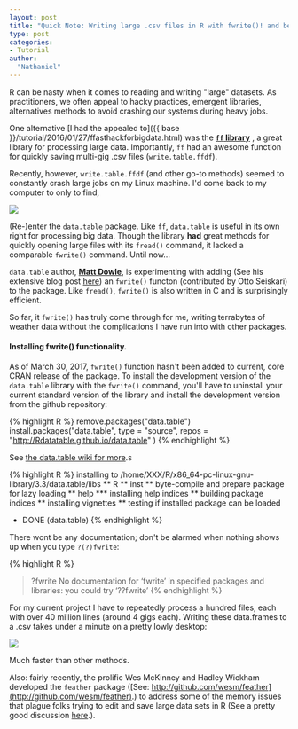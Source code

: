 ```yaml
---
layout: post
title: "Quick Note: Writing large .csv files in R with fwrite()! and beyond"
type: post
categories:
- Tutorial
author:
  "Nathaniel"
---
```


R can be nasty when it comes to reading and writing "large" datasets. As practitioners, we often appeal to hacky practices, emergent libraries, alternatives methods to avoid crashing our systems during heavy jobs.

One alternative [I had the appealed to]({{ base }}/tutorial/2016/01/27/ffasthackforbigdata.html) was the __[<code>ff</code> library](https://cran.r-project.org/web/packages/ff/index.html)__ , a great library for processing large data. Importantly, <code>ff</code> had an awesome function for quickly saving multi-gig .csv files (<code>write.table.ffdf</code>). 

Recently, however, <code>write.table.ffdf</code> (and other go-to methods) seemed to constantly crash large jobs on my Linux machine. I'd come back to my computer to only to find,

<div class="media image">
<img src="{{ site.baseurl }}/assets/fatality.png" />
</div>

(Re-)enter the <code>data.table</code> package. Like <code>ff</code>, <code>data.table</code> is useful in its own right for processing big data. Though the library __had__ great methods for quickly opening large files with its <code>fread()</code> command, it lacked a comparable <code>fwrite()</code> command. Until now...

<code>data.table</code> author, __[Matt Dowle](https://github.com/mattdowle)__, is experimenting with adding (See his extensive blog post [here](http://blog.h2o.ai/2016/04/fast-csv-writing-for-r/)) an <code>fwrite()</code> functon (contributed by Otto Seiskari) to the package. Like <code>fread()</code>, <code>fwrite()</code> is also written in C and is surprisingly efficient. 

So far, it <code>fwrite()</code> has truly come through for me, writing terrabytes of weather data without the complications I have run into with other packages.

<h4>Installing fwrite() functionality.</h4>

As of March 30, 2017, <code>fwrite()</code> function hasn't been added to current, core CRAN release of the package. To install the development version of the <code>data.table</code> library with the <code>fwrite()</code> command, you'll have to uninstall your current standard version of the library and install the development version from the github repository:

{% highlight R %}
remove.packages("data.table")
install.packages("data.table", 
	type = "source",
    repos = "http://Rdatatable.github.io/data.table" )
{% endhighlight %}

See [the data.table wiki for more](https://github.com/Rdatatable/data.table/wiki/Installation).s

{% highlight R %}
installing to /home/XXX/R/x86_64-pc-linux-gnu-library/3.3/data.table/libs
** R
** inst
** byte-compile and prepare package for lazy loading
** help
*** installing help indices
** building package indices
** installing vignettes
** testing if installed package can be loaded
* DONE (data.table)
{% endhighlight %}


There wont be any documentation; don't be alarmed when nothing shows up when you type <code>?(?)fwrite</code>:

{% highlight R %}
> ?fwrite
No documentation for ‘fwrite’ in specified packages and libraries:
you could try ‘??fwrite’
{% endhighlight %}

For my current project I have to repeatedly process a hundred files, each with over 40 million lines (around 4 gigs each). Writing these data.frames to a .csv takes under a minute on a pretty lowly desktop:

<div class="media image">
<img src="{{ site.baseurl }}/assets/fwritespeed.png" />
</div>

Much faster than other methods.

Also: fairly recently, the prolific Wes McKinney and Hadley Wickham developed the <code>feather</code> package ([See: http://github.com/wesm/feather](http://github.com/wesm/feather).) to address some of the memory issues that plague folks trying to edit and save large data sets in R (See a pretty good discussion [here](https://blog.rstudio.org/2016/03/29/feather/).).
